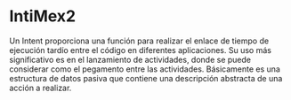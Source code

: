 # IntiMex2
Un Intent proporciona una función para realizar el enlace de tiempo de ejecución tardío entre el código en diferentes aplicaciones.
Su uso más significativo es en el lanzamiento de actividades, donde se puede considerar como el pegamento entre las actividades.
Básicamente es una estructura de datos pasiva que contiene una descripción abstracta de una acción a realizar.

